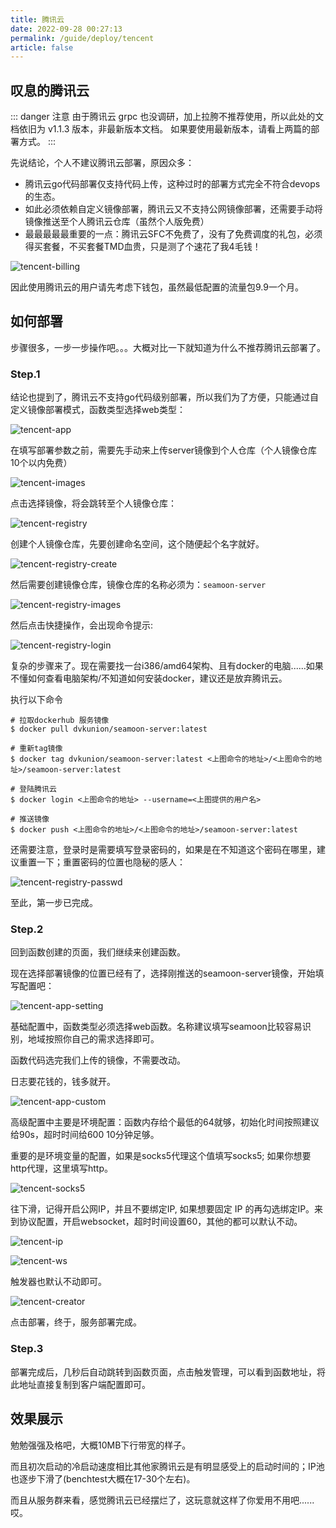 ```yaml
---
title: 腾讯云
date: 2022-09-28 00:27:13
permalink: /guide/deploy/tencent
article: false
---
```


## 叹息的腾讯云

::: danger 注意
由于腾讯云 grpc 也没调研，加上拉胯不推荐使用，所以此处的文档依旧为 v1.1.3 版本，非最新版本文档。
如果要使用最新版本，请看上两篇的部署方式。
:::

先说结论，个人不建议腾讯云部署，原因众多：

+ 腾讯云go代码部署仅支持代码上传，这种过时的部署方式完全不符合devops的生态。
+ 如此必须依赖自定义镜像部署，腾讯云又不支持公网镜像部署，还需要手动将镜像推送至个人腾讯云仓库（虽然个人版免费）
+ 最最最最最重要的一点：腾讯云SFC不免费了，没有了免费调度的礼包，必须得买套餐，不买套餐TMD血贵，只是测了个速花了我4毛钱！

![tencent-billing](https://seamoon.oss-cn-hangzhou.aliyuncs.com/e2929ffbf39a4e9f92539ecd79db1f8e.png)

因此使用腾讯云的用户请先考虑下钱包，虽然最低配置的流量包9.9一个月。

## 如何部署

步骤很多，一步一步操作吧。。。大概对比一下就知道为什么不推荐腾讯云部署了。

### Step.1

结论也提到了，腾讯云不支持go代码级别部署，所以我们为了方便，只能通过自定义镜像部署模式，函数类型选择web类型：

![tencent-app](https://seamoon.oss-cn-hangzhou.aliyuncs.com/2cedc6b7287f414f927a483049d59a19.png)

在填写部署参数之前，需要先手动来上传server镜像到个人仓库（个人镜像仓库10个以内免费）

![tencent-images](https://seamoon.oss-cn-hangzhou.aliyuncs.com/31501cea0bf740c1bf061218581c92f2.png)

点击选择镜像，将会跳转至个人镜像仓库：

![tencent-registry](https://seamoon.oss-cn-hangzhou.aliyuncs.com/8b6bf3ff3c4849cfa0bdc3ab9a1e3d44.png)

创建个人镜像仓库，先要创建命名空间，这个随便起个名字就好。

![tencent-registry-create](https://seamoon.oss-cn-hangzhou.aliyuncs.com/46f890741dcf4fefbd1091859caa3a2c.png)

然后需要创建镜像仓库，镜像仓库的名称必须为：`seamoon-server`

![tencent-registry-images](https://seamoon.oss-cn-hangzhou.aliyuncs.com/bf8e425ba0144ae3b357c73b97545905.png)

然后点击快捷操作，会出现命令提示:

![tencent-registry-login](https://seamoon.oss-cn-hangzhou.aliyuncs.com/24166d0e0d854435ae66153fa88e2252.png)

复杂的步骤来了。现在需要找一台i386/amd64架构、且有docker的电脑......如果不懂如何查看电脑架构/不知道如何安装docker，建议还是放弃腾讯云。

执行以下命令

```shell
# 拉取dockerhub 服务镜像
$ docker pull dvkunion/seamoon-server:latest

# 重新tag镜像
$ docker tag dvkunion/seamoon-server:latest <上图命令的地址>/<上图命令的地址>/seamoon-server:latest

# 登陆腾讯云
$ docker login <上图命令的地址> --username=<上图提供的用户名>

# 推送镜像
$ docker push <上图命令的地址>/<上图命令的地址>/seamoon-server:latest
```

还需要注意，登录时是需要填写登录密码的，如果是在不知道这个密码在哪里，建议重置一下；重置密码的位置也隐秘的感人：

![tencent-registry-passwd](https://seamoon.oss-cn-hangzhou.aliyuncs.com/efefb1d95a5a48929186b41b9da1af0d.png)

至此，第一步已完成。

### Step.2

回到函数创建的页面，我们继续来创建函数。

现在选择部署镜像的位置已经有了，选择刚推送的seamoon-server镜像，开始填写配置吧：

![tencent-app-setting](https://seamoon.oss-cn-hangzhou.aliyuncs.com/ff6e2d4d1e904798a8f6a5102e861318.png)

基础配置中，函数类型必须选择web函数。名称建议填写seamoon比较容易识别，地域按照你自己的需求选择即可。

函数代码选完我们上传的镜像，不需要改动。

日志要花钱的，钱多就开。

![tencent-app-custom](https://seamoon.oss-cn-hangzhou.aliyuncs.com/9e606f6b3a06428dbbaeda4ff51000ef.png)

高级配置中主要是环境配置：函数内存给个最低的64就够，初始化时间按照建议给90s，超时时间给600 10分钟足够。

重要的是环境变量的配置，如果是socks5代理这个值填写socks5; 如果你想要http代理，这里填写http。

![tencent-socks5](https://seamoon.oss-cn-hangzhou.aliyuncs.com/c846ef2987a845b09f8bfd07aa800d6a.png)

往下滑，记得开启公网IP，并且不要绑定IP, 如果想要固定 IP 的再勾选绑定IP。来到协议配置，开启websocket，超时时间设置60，其他的都可以默认不动。

![tencent-ip](https://seamoon.oss-cn-hangzhou.aliyuncs.com/1f4dcff644dd4a0f836d6a62f1633295.png)

![tencent-ws](https://seamoon.oss-cn-hangzhou.aliyuncs.com/f140dcd5a43f41bfb3bef8f7db540dc0.png)

触发器也默认不动即可。

![tencent-creator](https://seamoon.oss-cn-hangzhou.aliyuncs.com/ae6824b540414859ad634f35332f9c79.png)

点击部署，终于，服务部署完成。

### Step.3

部署完成后，几秒后自动跳转到函数页面，点击触发管理，可以看到函数地址，将此地址直接复制到客户端配置即可。

## 效果展示

勉勉强强及格吧，大概10MB下行带宽的样子。

而且初次启动的冷启动速度相比其他家腾讯云是有明显感受上的启动时间的；IP池也逐步下滑了(benchtest大概在17-30个左右)。

而且从服务群来看，感觉腾讯云已经摆烂了，这玩意就这样了你爱用不用吧......哎。


